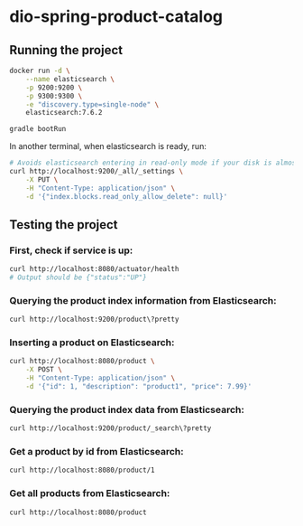 # dio-spring-product-catalog

## Running the project

```sh
docker run -d \
    --name elasticsearch \
    -p 9200:9200 \
    -p 9300:9300 \
    -e "discovery.type=single-node" \
    elasticsearch:7.6.2

gradle bootRun
```

In another terminal, when elasticsearch is ready, run:

```sh
# Avoids elasticsearch entering in read-only mode if your disk is almost full
curl http://localhost:9200/_all/_settings \
    -X PUT \
    -H "Content-Type: application/json" \
    -d '{"index.blocks.read_only_allow_delete": null}'
```

## Testing the project

### First, check if service is up:

```sh
curl http://localhost:8080/actuator/health
# Output should be {"status":"UP"}
```

### Querying the product index information from Elasticsearch:

```sh
curl http://localhost:9200/product\?pretty
```

### Inserting a product on Elasticsearch:

```sh
curl http://localhost:8080/product \
    -X POST \
    -H "Content-Type: application/json" \
    -d '{"id": 1, "description": "product1", "price": 7.99}'
```

### Querying the product index data from Elasticsearch:

```sh
curl http://localhost:9200/product/_search\?pretty
```

### Get a product by id from Elasticsearch:

```sh
curl http://localhost:8080/product/1
```

### Get all products from Elasticsearch:

```sh
curl http://localhost:8080/product
```
